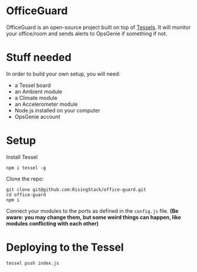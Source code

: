 # OfficeGuard

OfficeGuard is an open-source project built on top of [Tessels](https://tessel.io). It will monitor your office/room and sends alerts
to OpsGenie if something if not.

# Stuff needed

In order to build your own setup, you will need:

* a Tessel board
* an Ambient module
* a Climate module
* an Accelerometer module
* Node.js installed on your computer
* OpsGenie account

# Setup


Install Tessel

```
npm i tessel -g
```

Clone the repo:

```
git clone git@github.com:RisingStack/office-guard.git
cd office-guard
npm i
```

Connect your modules to the ports as defined in the `config.js` file. **(Be aware: you may change them,
but some weird things can happen, like modules conflicting with each other)**

# Deploying to the Tessel

```
tessel push index.js
```
